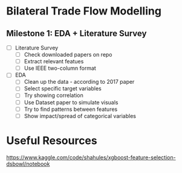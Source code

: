 # Bilateral Trade Flow Modelling
## Milestone 1: EDA + Literature Survey

- [ ] Literature Survey
  - [ ] Check downloaded papers on repo
  - [ ] Extract relevant featues
  - [ ] Use IEEE two-column format 
- [ ] EDA
  - [ ] Clean up the data - according to 2017 paper
  - [ ] Select specific target variables
  - [ ] Try showing correlation
  - [ ] Use Dataset paper to simulate visuals
  - [ ] Try to find patterns between features
  - [ ] Show impact/spread of categorical variables

# Useful Resources

https://www.kaggle.com/code/shahules/xgboost-feature-selection-dsbowl/notebook
